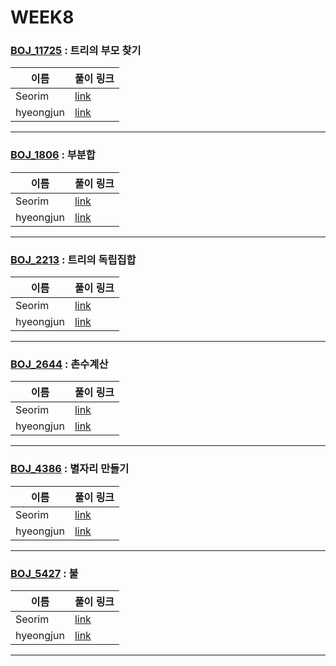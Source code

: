 # WEEK8

### [BOJ_11725](https://boj.kr/11725) : 트리의 부모 찾기

|이름|풀이 링크|
|--|--|
|Seorim| [link](BOJ11725/Seorim.java)
|hyeongjun| [link](BOJ11725/hyeongjun.cpp)
---


### [BOJ_1806](https://boj.kr/1806) : 부분합

|이름|풀이 링크|
|--|--|
|Seorim| [link](BOJ1806/Seorim.java)
|hyeongjun| [link](BOJ1806/hyeongjun.cpp)
---


### [BOJ_2213](https://boj.kr/2213) : 트리의 독립집합

|이름|풀이 링크|
|--|--|
|Seorim| [link](BOJ2213/Seorim.java)
|hyeongjun| [link](BOJ2213/hyeongjun.cpp)
---


### [BOJ_2644](https://boj.kr/2644) : 촌수계산

|이름|풀이 링크|
|--|--|
|Seorim| [link](BOJ2644/Seorim.java)
|hyeongjun| [link](BOJ2644/hyeongjun.cpp)
---


### [BOJ_4386](https://boj.kr/4386) : 별자리 만들기

|이름|풀이 링크|
|--|--|
|Seorim| [link](BOJ4386/Seorim.java)
|hyeongjun| [link](BOJ4386/hyeongjun.cpp)
---


### [BOJ_5427](https://boj.kr/5427) : 불

|이름|풀이 링크|
|--|--|
|Seorim| [link](BOJ5427/Seorim.java)
|hyeongjun| [link](BOJ5427/hyeongjun.cpp)
---
